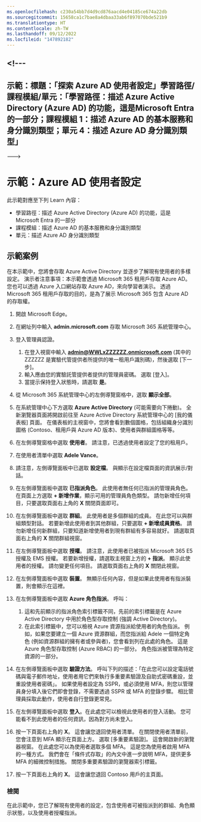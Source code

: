 ```yaml
---
ms.openlocfilehash: c230a54bb7d4d9cd876aacd4e04185ce674a22db
ms.sourcegitcommit: 15658ca1c7bae8a4dbaa33ab6f897070bde521b9
ms.translationtype: HT
ms.contentlocale: zh-TW
ms.lasthandoff: 09/12/2022
ms.locfileid: "147892182"
---
```

<a name="---"></a><!---
---
示範：標題：「探索 Azure AD 使用者設定」學習路徑/課程模組/單元：「學習路徑：描述 Azure Active Directory (Azure AD) 的功能，這是Microsoft Entra 的一部分；課程模組 1：描述 Azure AD 的基本服務和身分識別類型；單元 4：描述 Azure AD 身分識別類型」
---
--->

# <a name="demo-azure-ad-user-settings"></a>示範：Azure AD 使用者設定

此示範對應至下列 Learn 內容：

- 學習路徑：描述 Azure Active Directory (Azure AD) 的功能，這是 Microsoft Entra 的一部分
- 課程模組：描述 Azure AD 的基本服務和身分識別類型
- 單元：描述 Azure AD 身分識別類型

## <a name="demo-scenario"></a>示範案例

在本示範中，您將會存取 Azure Active Directory 並逐步了解現有使用者的多樣設定。  演示者注意事項：本示範會透過 Microsoft 365 租用戶存取 Azure AD。 您也可以透過 Azure 入口網站存取 Azure AD，來向學習者演示。 透過 Microsoft 365 租用戶存取的目的，是為了展示 Microsoft 365 包含 Azure AD 的存取權。

1. 開啟 Microsoft Edge。

1. 在網址列中輸入 **admin.microsoft.com** 存取 Microsoft 365 系統管理中心。

1. 登入管理員認證。
    1. 在登入視窗中輸入 **admin@WWLxZZZZZZ.onmicrosoft.com** (其中的 ZZZZZZ 是實驗代管提供者所提供的唯一租用戶識別碼)，然後選取 [下一步]。
    1. 輸入應由您的實驗託管提供者提供的管理員密碼。 選取 [登入]。
    1. 當提示保持登入狀態時，請選取 **是**。

1. 從 Microsoft 365 系統管理中心的左側導覽窗格中，選取 **顯示全部**。

1. 在系統管理中心下方選取 **Azure Active Directory** (可能需要向下捲動)。  全新瀏覽器頁面將開啟前往至 Azure Active Directory 系統管理中心的 [我的儀表板] 頁面。 在儀表板的主視窗中，您將會看到數個圖格，包括組織身分識別圖格 (Contoso、租用戶與 Azure AD 版本)、使用者與群組圖格等等。

1. 在左側導覽窗格中選取 **使用者**。 請注意，已透過使用者設定了您的租用戶。

1. 在使用者清單中選取 **Adele Vance**。

1. 請注意，左側導覽面板中已選取 **設定檔**。  與顯示在設定檔頁面的資訊展示/對話。

1. 在左側導覽面板中選取 **已指派角色**。  此使用者無任何已指派的管理員角色。  在頁面上方選取 **+ 新增作業**，顯示可用的管理員角色類型。  請勿新增任何項目，只要選取頁面右上角的 **X** 關閉頁面即可。

1. 在左側導覽面板中選取 **群組**。  此使用者是多個群組的成員。  在此您可以與群組類型對話。  若要新增此使用者到其他群組，只要選取 **+ 新增成員資格**。  請勿新增任何新群組，只要知道新增使用者到現有群組有多容易就好。 請選取頁面右上角的 **X** 關閉群組視窗。

1. 在左側導覽面板中選取 **授權**。 請注意，此使用者已被指派 Microsoft 365 E5 授權及 EMS 授權。  若要新增授權，請選取主視窗上方的 **+ 指派**。  顯示此使用者的授權。 請勿變更任何項目。  請選取頁面右上角的 **X** 關閉此視窗。

1. 在左側導覽面板中選取 **裝置**。  無顯示任何內容，但是如果此使用者有指派裝置，則會顯示在這裡。

1. 在左側導覽面板中選取 **Azure 角色指派**。  呼叫：
    1. 這和先前顯示的指派角色索引標籤不同，先前的索引標籤是在 Azure Active Directory 中用於角色型存取控制 (強調 Active Directory)。
    1. 在此索引標籤中，您可以檢視 Azure 資源指派給使用者的角色指派。 例如，如果您要建立一個 Azure 資源群組，而您指派給 Adele 一個特定角色 (例如資源群組的擁有者或參與者)，您會看到列在此處的角色。 這是 Azure 角色型存取控制 (Azure RBAC) 的一部分。 角色指派被管理為特定資源的一部分。

1. 在左側導覽面板中選取 **驗證方法**。  呼叫下列的描述：「在此您可以設定電話號碼與電子郵件地址，使用者用它們來執行多重要素驗證及自助式密碼重設，並重設使用者密碼」。 如果使用者設定為 SSPR，或必須使用 MFA，則您以管理員身分填入後它們即會登錄，不需要透過 SSPR 或 MFA 的登錄步驟。  相比管理員採取此動作，使用者自行登錄更常見。

1. 在左側導覽面板中選取 **登入**。在此處您可以檢視此使用者的登入活動。  您可能看不到此使用者的任何資訊，因為對方尚未登入。

1. 按一下頁面右上角的 **X**。 這會讓您退回使用者清單。  在關閉使用者清單前，您會注意到 MFA 顯示在頁面上方。  選取 [多重要素驗證]。  這會開啟新的瀏覽器視窗。  在此處您可以為使用者選取多個 MFA。  這是您為使用者啟用 MFA 的一種方式。  我們會在「條件式存取」的內文中進一步說明 MFA，提供更多 MFA 的細微控制措施。  關閉多重要素驗證的瀏覽器索引標籤。

1. 按一下頁面右上角的 **X**。 這會讓您退回 Contoso 用戶的主頁面。

### <a name="review"></a>檢閱

在此示範中，您已了解現有使用者的設定，包含使用者可被指派到的群組、角色顯示狀態，以及使用者授權指派。
